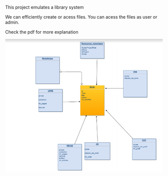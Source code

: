 This project emulates a library system

We can efficiently create or acess files. You can acess the files as user or admin.

Check the pdf for more explanation

![](images/picture1.png)
